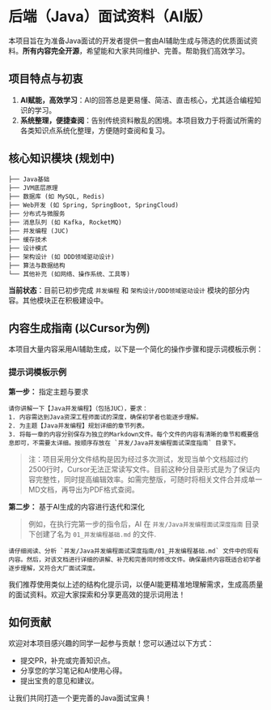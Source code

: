 # 后端（Java）面试资料（AI版）

本项目旨在为准备Java面试的开发者提供一套由AI辅助生成与筛选的优质面试资料。**所有内容完全开源**，希望能和大家共同维护、完善。帮助我们高效学习。

## 项目特点与初衷

1.  **AI赋能，高效学习**：AI的回答总是更易懂、简洁、直击核心，尤其适合编程知识的学习。
2.  **系统整理，便捷查阅**：告别传统资料散乱的困境。本项目致力于将面试所需的各类知识点系统化整理，方便随时查阅和复习。

## 核心知识模块 (规划中)

```
├── Java基础
├── JVM底层原理
├── 数据库 (如 MySQL, Redis)
├── Web开发 (如 Spring, SpringBoot, SpringCloud)
├── 分布式与微服务
├── 消息队列 (如 Kafka, RocketMQ)
├── 并发编程 (JUC)
├── 缓存技术
├── 设计模式
├── 架构设计 (如 DDD领域驱动设计)
├── 算法与数据结构
└── 其他补充 (如网络、操作系统、工具等)
```
**当前状态**：目前已初步完成 `并发编程` 和 `架构设计/DDD领域驱动设计` 模块的部分内容。其他模块正在积极建设中。

## 内容生成指南 (以Cursor为例)

本项目大量内容采用AI辅助生成，以下是一个简化的操作步骤和提示词模板示例：

### 提示词模板示例

**第一步：** 指定主题与要求
```
请你讲解一下【Java并发编程】（包括JUC），要求：
1. 内容需达到Java资深工程师面试的深度，确保初学者也能逐步理解。
2. 为主题【Java并发编程】规划详细的章节列表。
3. 将每一章的内容分别保存为独立的Markdown文件。每个文件的内容有清晰的章节和概要信息即可，不需要太详细。按顺序存放在 `并发/Java并发编程面试深度指南` 目录下。
```
> 注：项目采用分文件结构是因为经过多次测试，发现当单个文档超过约2500行时，Cursor无法正常读写文件。目前这种分目录形式是为了保证内容完整性，同时提高编辑效率。如需完整版，可随时将相关文件合并成单一MD文档，再导出为PDF格式查阅。

**第二步：** 基于AI生成的内容进行迭代和深化

> 例如，在执行完第一步的指令后，AI 在 `并发/Java并发编程面试深度指南` 目录下创建了名为 `01_并发编程基础.md` 的文件.

```
请仔细阅读、分析 `并发/Java并发编程面试深度指南/01_并发编程基础.md` 文件中的现有内容。然后，对该文档进行详细的讲解、补充和完善同时修改文件。确保最终内容既适合初学者逐步理解，又符合大厂面试深度。
```

我们推荐使用类似上述的结构化提示词，以便AI能更精准地理解需求，生成高质量的面试资料。欢迎大家探索和分享更高效的提示词用法！

## 如何贡献

欢迎对本项目感兴趣的同学一起参与贡献！您可以通过以下方式：
-   提交PR，补充或完善知识点。
-   分享您的学习笔记和AI使用心得。
-   提出宝贵的意见和建议。

让我们共同打造一个更完善的Java面试宝典！
